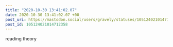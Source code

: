 ```yaml
---
title: "2020-10-30 13:41:02.07"
date: 2020-10-30 13:41:02.07 +00
post_uri: https://mastodon.social/users/gravely/statuses/105124021014712358
post_id: 105124021014712358
---
```

reading theory


